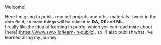 Welcome!

Here I'm going to publish my pet projects and other materials. I work in the data field, so most things will be related to **DA,  DS** and **ML**. <br>
I really like the idea of learning in public, which you can read more about [here]!(https://www.swyx.io/learn-in-public), so I'll also publish what I've learned along my journey. <p>

